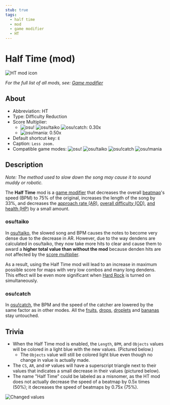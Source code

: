 ```yaml
---
stub: true
tags:
  - half time
  - mod
  - game modifier
  - HT
---
```


# Half Time (mod)

![HT mod icon](/wiki/shared/mods/HT.png "Half Time (HT) mod icon")

*For the full list of all mods, see: [Game modifier](/wiki/Game_modifier)*

## About

- Abbreviation: HT
- Type: Difficulty Reduction
- Score Multiplier: 
  - ![][osu!] ![][osu!taiko] ![][osu!catch]: 0.30x
  - ![][osu!mania]: 0.50x
- Default shortcut key: `E`
- Caption: `Less zoom.`
- Compatible game modes: ![][osu!] ![][osu!taiko] ![][osu!catch] ![][osu!mania]

## Description

*Note: The method used to slow down the song may cause it to sound muddy or robotic.*

The **Half Time** mod is a [game modifier](/wiki/Game_modifier) that decreases the overall [beatmap](/wiki/Beatmap)'s speed (BPM) to 75% of the original, increases the length of the song by 33%, and decreases the [approach rate (AR)](/wiki/Beatmapping/Approach_rate), [overall difficulty (OD)](/wiki/Beatmapping/Overall_difficulty), [and health (HP)](/wiki/Beatmapping/Health) by a small amount.

### osu!taiko

In [osu!taiko](/wiki/Game_mode/osu!taiko), the slowed song and BPM causes the notes to become very dense due to the decrease in AR. However, due to the way dendens are calculated in osu!taiko, they now take more hits to clear and cause them to award a **higher total value than without the mod** because denden hits are not affected by the [score multiplier](/wiki/Game_modifier/Score_multiplier).

As a result, using the Half Time mod will lead to an increase in maximum possible score for maps with very low combos and many long dendens. This effect will be even more significant when [Hard Rock](/wiki/Game_modifier/Hard_Rock) is turned on simultaneously.

### osu!catch

In [osu!catch](/wiki/Game_mode/osu!catch), the BPM and the speed of the catcher are lowered by the same factor as in other modes. All the [fruits](/wiki/Hit_object/Fruit), [drops](/wiki/Hit_object/Juice_stream#drop), [droplets](/wiki/Hit_object/Juice_stream#droplet) and [bananas](/wiki/Hit_object/Banana) stay untouched.

## Trivia

- When the Half Time mod is enabled, the `Length`, `BPM`, and `Objects` values will be colored in a light blue with the new values. (Pictured below.)
  - The `Objects` value will still be colored light blue even though no change in value is actually made.
- The `CS`, `AR`, and `HP` values will have a superscript triangle next to their values that indicates a small decrease in their values (pictured below).
- The name "Half Time" could be labeled as a misnomer, as the HT mod does not actually decrease the speed of a beatmap by 0.5x times (50%); it decreases the speed of beatmaps by 0.75x (75%).

![Changed values](img/GM_HT.jpg "Screenshot of beatmap values being changed by the Half Time mod")

[osu!]: /wiki/shared/mode/osu.png "osu!"
[osu!taiko]: /wiki/shared/mode/taiko.png "osu!taiko"
[osu!catch]: /wiki/shared/mode/catch.png "osu!catch"
[osu!mania]: /wiki/shared/mode/mania.png "osu!mania"
